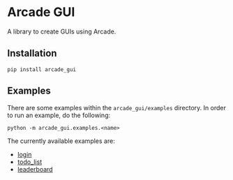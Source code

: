 # Arcade GUI
A library to create GUIs using Arcade.

## Installation
```
pip install arcade_gui
```

## Examples
There are some examples within the `arcade_gui/examples` directory. In order to run an example, do the following:

```
python -m arcade_gui.examples.<name>
```

The currently available examples are:
- [login](https://github.com/Den4200/arcade_gui/blob/master/arcade_gui/examples/login.py)
- [todo_list](https://github.com/Den4200/arcade_gui/blob/master/arcade_gui/examples/todo_list.py)
- [leaderboard](https://github.com/Den4200/arcade_gui/blob/master/arcade_gui/examples/leaderboard.py)
